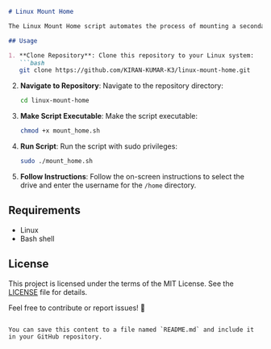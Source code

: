 
```markdown
# Linux Mount Home

The Linux Mount Home script automates the process of mounting a secondary drive as the `/home` directory in Linux. This script simplifies the task of expanding available storage for user home directories by allowing users to designate a secondary drive for home directory storage. It guides users through the process of selecting the drive and specifying the username for the home directory, making it easy to expand storage capacity and manage user data in Linux environments.

## Usage

1. **Clone Repository**: Clone this repository to your Linux system:
   ```bash
   git clone https://github.com/KIRAN-KUMAR-K3/linux-mount-home.git
   ```

2. **Navigate to Repository**: Navigate to the repository directory:
   ```bash
   cd linux-mount-home
   ```

3. **Make Script Executable**: Make the script executable:
   ```bash
   chmod +x mount_home.sh
   ```

4. **Run Script**: Run the script with sudo privileges:
   ```bash
   sudo ./mount_home.sh
   ```

5. **Follow Instructions**: Follow the on-screen instructions to select the drive and enter the username for the `/home` directory.

## Requirements

- Linux
- Bash shell

## License

This project is licensed under the terms of the MIT License. See the [LICENSE](LICENSE) file for details.

Feel free to contribute or report issues! 🚀
```

You can save this content to a file named `README.md` and include it in your GitHub repository.
